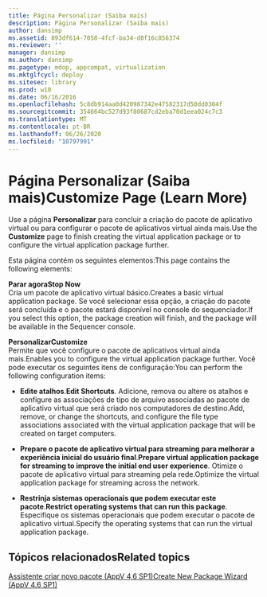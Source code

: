 ```yaml
---
title: Página Personalizar (Saiba mais)
description: Página Personalizar (Saiba mais)
author: dansimp
ms.assetid: 893df614-7058-4fcf-ba34-d0f16c856374
ms.reviewer: ''
manager: dansimp
ms.author: dansimp
ms.pagetype: mdop, appcompat, virtualization
ms.mktglfcycl: deploy
ms.sitesec: library
ms.prod: w10
ms.date: 06/16/2016
ms.openlocfilehash: 5c8db914aa0d420987342e47582317d50dd0304f
ms.sourcegitcommit: 354664bc527d93f80687cd2eba70d1eea024c7c3
ms.translationtype: MT
ms.contentlocale: pt-BR
ms.lasthandoff: 06/26/2020
ms.locfileid: "10797991"
---
```

# <span data-ttu-id="6c2a5-103">Página Personalizar (Saiba mais)</span><span class="sxs-lookup"><span data-stu-id="6c2a5-103">Customize Page (Learn More)</span></span>


<span data-ttu-id="6c2a5-104">Use a página **Personalizar** para concluir a criação do pacote de aplicativo virtual ou para configurar o pacote de aplicativos virtual ainda mais.</span><span class="sxs-lookup"><span data-stu-id="6c2a5-104">Use the **Customize** page to finish creating the virtual application package or to configure the virtual application package further.</span></span>

<span data-ttu-id="6c2a5-105">Esta página contém os seguintes elementos:</span><span class="sxs-lookup"><span data-stu-id="6c2a5-105">This page contains the following elements:</span></span>

<a href="" id="stop-now"></a>**<span data-ttu-id="6c2a5-106">Parar agora</span><span class="sxs-lookup"><span data-stu-id="6c2a5-106">Stop Now</span></span>**  
<span data-ttu-id="6c2a5-107">Cria um pacote de aplicativo virtual básico.</span><span class="sxs-lookup"><span data-stu-id="6c2a5-107">Creates a basic virtual application package.</span></span> <span data-ttu-id="6c2a5-108">Se você selecionar essa opção, a criação do pacote será concluída e o pacote estará disponível no console do sequenciador.</span><span class="sxs-lookup"><span data-stu-id="6c2a5-108">If you select this option, the package creation will finish, and the package will be available in the Sequencer console.</span></span>

<a href="" id="customize"></a>**<span data-ttu-id="6c2a5-109">Personalizar</span><span class="sxs-lookup"><span data-stu-id="6c2a5-109">Customize</span></span>**  
<span data-ttu-id="6c2a5-110">Permite que você configure o pacote de aplicativos virtual ainda mais.</span><span class="sxs-lookup"><span data-stu-id="6c2a5-110">Enables you to configure the virtual application package further.</span></span> <span data-ttu-id="6c2a5-111">Você pode executar os seguintes itens de configuração:</span><span class="sxs-lookup"><span data-stu-id="6c2a5-111">You can perform the following configuration items:</span></span>

-   <span data-ttu-id="6c2a5-112">**Edite atalhos**.</span><span class="sxs-lookup"><span data-stu-id="6c2a5-112">**Edit Shortcuts**.</span></span> <span data-ttu-id="6c2a5-113">Adicione, remova ou altere os atalhos e configure as associações de tipo de arquivo associadas ao pacote de aplicativo virtual que será criado nos computadores de destino.</span><span class="sxs-lookup"><span data-stu-id="6c2a5-113">Add, remove, or change the shortcuts, and configure the file type associations associated with the virtual application package that will be created on target computers.</span></span>

-   <span data-ttu-id="6c2a5-114">**Prepare o pacote de aplicativo virtual para streaming para melhorar a experiência inicial do usuário final**.</span><span class="sxs-lookup"><span data-stu-id="6c2a5-114">**Prepare virtual application package for streaming to improve the initial end user experience**.</span></span> <span data-ttu-id="6c2a5-115">Otimize o pacote de aplicativo virtual para streaming pela rede.</span><span class="sxs-lookup"><span data-stu-id="6c2a5-115">Optimize the virtual application package for streaming across the network.</span></span>

-   <span data-ttu-id="6c2a5-116">**Restrinja sistemas operacionais que podem executar este pacote**.</span><span class="sxs-lookup"><span data-stu-id="6c2a5-116">**Restrict operating systems that can run this package**.</span></span> <span data-ttu-id="6c2a5-117">Especifique os sistemas operacionais que podem executar o pacote de aplicativo virtual.</span><span class="sxs-lookup"><span data-stu-id="6c2a5-117">Specify the operating systems that can run the virtual application package.</span></span>

## <span data-ttu-id="6c2a5-118">Tópicos relacionados</span><span class="sxs-lookup"><span data-stu-id="6c2a5-118">Related topics</span></span>


[<span data-ttu-id="6c2a5-119">Assistente criar novo pacote (AppV 4,6 SP1)</span><span class="sxs-lookup"><span data-stu-id="6c2a5-119">Create New Package Wizard (AppV 4.6 SP1)</span></span>](create-new-package-wizard---appv-46-sp1-.md)

 

 






